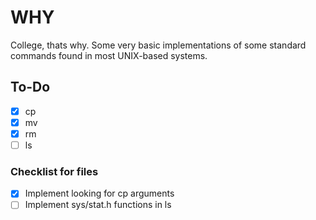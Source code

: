 # WHY

College, thats why. Some very basic implementations of some standard commands found in most UNIX-based systems.

## To-Do

- [X] cp
- [X] mv
- [X] rm
- [ ] ls

### Checklist for files

- [X] Implement looking for cp arguments
- [ ] Implement sys/stat.h functions in ls
